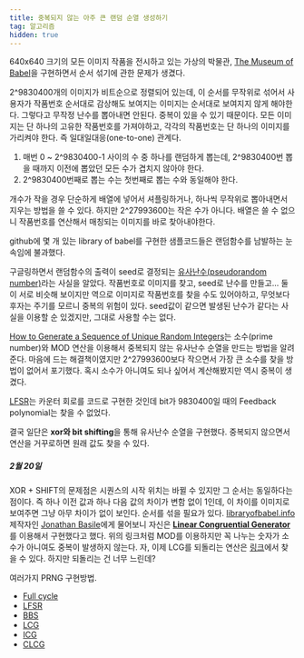 ```yaml
---
title: 중복되지 않는 아주 큰 랜덤 순열 생성하기
tag: 알고리즘
hidden: true
---
```

640x640 크기의 모든 이미지 작품을 전시하고 있는 가상의 박물관, [The Museum of Babel](http://museumofbabel.herokuapp.com/)을 구현하면서 순서 섞기에 관한 문제가 생겼다.

2^9830400개의 이미지가 비트순으로 정렬되어 있는데, 이 순서를 무작위로 섞어서 사용자가 작품번호 순서대로 감상해도 보여지는 이미지는 순서대로 보여지지 않게 해야한다. 그렇다고 무작정 난수를 뽑아내면 안된다. 중복이 있을 수 있기 때문이다. 모든 이미지는 단 하나의 고유한 작품번호를 가져야하고, 각각의 작품번호는 단 하나의 이미지를 가리켜야 한다. 즉 일대일대응(one-to-one) 관계다.

1. 매번 0 ~ 2^9830400-1 사이의 수 중 하나를 랜덤하게 뽑는데, 2^9830400번 뽑을 때까지 이전에 뽑았던 모든 수가 겹치지 않아야 한다.
2. 2^9830400번째로 뽑는 수는 첫번째로 뽑는 수와 동일해야 한다.

개수가 작을 경우 단순하게 배열에 넣어서 셔플링하거나, 하나씩 무작위로 뽑아내면서 지우는 방법을 쓸 수 있다. 하지만 2^27993600는 작은 수가 아니다. 배열은 쓸 수 없으니 작품번호를 연산해서 매칭되는 이미지를 바로 찾아내야한다.

github에 몇 개 있는 library of babel를 구현한 샘플코드들은 랜덤함수를 남발하는 눈속임에 불과했다.

구글링하면서 랜덤함수의 출력이 seed로 결정되는 [유사난수(pseudorandom number)](https://ko.wikipedia.org/wiki/%EC%9C%A0%EC%82%AC%EB%82%9C%EC%88%98)라는 사실을 알았다. 작품번호로 이미지를 찾고, seed로 난수를 만들고... 둘이 서로 비슷해 보이지만 역으로 이미지로 작품번호를 찾을 수도 있어야하고, 무엇보다 후자는 주기를 모르니 중복의 위험이 있다. seed값이 같으면 발생된 난수가 같다는 사실을 이용할 순 있겠지만, 그대로 사용할 수는 없다.

[How to Generate a Sequence of Unique Random Integers](http://preshing.com/20121224/how-to-generate-a-sequence-of-unique-random-integers/)는 소수(prime number)와 MOD 연산을 이용해서 중복되지 않는 유사난수 순열을 만드는 방법을 알려준다. 마음에 드는 해결책이였지만 2^27993600보다 작으면서 가장 큰 소수를 찾을 방법이 없어서 포기했다. 혹시 소수가 아니여도 되나 싶어서 계산해봤지만 역시 중복이 생겼다.

[LFSR](https://en.wikipedia.org/wiki/Linear_feedback_shift_register)는 카운터 회로를 코드로 구현한 것인데 bit가 9830400일 때의 Feedback polynomial는 찾을 수 없었다.

결국 일단은 **xor와 bit shifting**을 통해 유사난수 순열을 구현했다. 중복되지 않으면서 연산을 거꾸로하면 원래 값도 찾을 수 있다.

##### 2월 20일
XOR + SHIFT의 문제점은 시퀀스의 시작 위치는 바뀔 수 있지만 그 순서는 동일하다는 점이다. 즉 하나 이전 값과 하나 다음 값의 차이가 변함 없이 1인데, 이 차이를 이미지로 보여주면 그냥 아무 차이가 없이 보인다. 순서를 섞을 필요가 있다. [libraryofbabel.info](http://libraryofbabel.info/) 제작자인 [Jonathan Basile](https://twitter.com/JonotrainEB)에게 물어보니 자신은 [**Linear Congruential Generator**](https://en.wikipedia.org/wiki/Linear_congruential_generator)를 이용해서 구현했다고 했다. 위의 링크처럼 MOD를 이용하지만 꼭 나누는 숫자가 소수가 아니여도 중복이 발생하지 않는다. 자, 이제 LCG를 되돌리는 연산은 [링크](https://jazzy.id.au/2010/09/21/cracking_random_number_generators_part_2.html)에서 찾을 수 있다. 하지만 되돌리는 건 너무 느린데?

여러가지 PRNG 구현방법.

- [Full cycle](https://en.wikipedia.org/wiki/Full_cycle)
- [LFSR](https://en.wikipedia.org/wiki/Linear_feedback_shift_register)
- [BBS](https://en.wikipedia.org/wiki/Blum_Blum_Shub)
- [LCG](https://en.wikipedia.org/wiki/Linear_congruential_generator)
- [ICG](https://en.wikipedia.org/wiki/Inversive_congruential_generator)
- [CLCG](https://en.wikipedia.org/wiki/Combined_Linear_Congruential_Generator)
